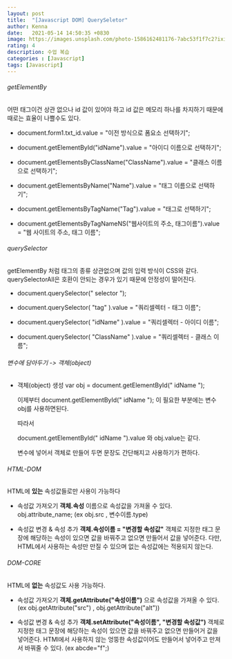 ```yaml
---
layout: post
title:  "[Javascript DOM] QuerySeletor"
author: Kenna
date:   2021-05-14 14:50:35 +0830
image: https://images.unsplash.com/photo-1586162481176-7abc53f1f7c2?ixid=MnwxMjA3fDB8MHxzZWFyY2h8ODZ8fHN0dWR5fGVufDB8fDB8fA%3D%3D&ixlib=rb-1.2.1&auto=format&fit=crop&w=500&q=60
rating: 4
description: 수업 복습
categories : [Javascript]
tags: [Javascript]
---
```



###### getElementBy

어떤 태그이건 상관 없으나 id 값이 있어야 하고 id 값은 메모리 하나를 차지하기 때문에 때로는 효율이 나쁠수도 있다.

- document.form1.txt_id.value = "이전 방식으로 폼요소 선택하기";

- document.getElementById("idName").value = "아이디 이름으로 선택하기";

- document.getElementsByClassName("ClassName").value = "클래스 이름으로 선택하기";

- document.getElementsByName("Name").value = "태그 이름으로 선택하기";

- document.getElementsByTagName("Tag").value = "태그로 선택하기";

- document.getElementsByTagNameNS("웹사이트의 주소, 태그이름").value = "웹 사이트의 주소, 태그 이름";


###### querySelector

getElementBy 처럼 태그의 종류 상관없으며 값의 입력 방식이 CSS와 같다.
querySelectorAll은 호환이 안되는 경우가 있기 때문에 안정성이 떨어진다.

- document.querySelector(" selector ");

- document.querySelector( "tag" ).value = "쿼리셀렉터 - 태그 이름";

- document.querySelector( "idName" ).value = "쿼리셀렉터 - 아이디 이름";

- document.querySelector( "ClassName" ).value = "쿼리셀렉터 - 클래스 이름";


###### 변수에 담아두기 -> 객체(object)

- 객체(object) 생성 
  var obj = document.getElementById(" idName ");
  
  이제부터 document.getElementById(" idName "); 이 필요한 부분에는 변수 obj를 사용하면된다.
  
  따라서
  
  document.getElementById(" idName ").value 와 obj.value는 같다.
  
  변수에 넣어서 객체로 만들어 두면 문장도 간단해지고 사용하기가 편하다.


###### HTML-DOM

HTML에 **있는** 속성값들로만 사용이 가능하다

- 속성값 가져오기
**객체.속성** 이름으로 속성값을 가져올 수 있다.
obj.attribute_name;
(ex obj.src , 변수이름.type)

- 속성값 변경 & 속성 추가
**객체.속성이름 = "변경할 속성값"**
객체로 지정한 태그 문장에 해당하는 속성이 있으면 값을 바꿔주고 없으면 만들어서 값을 넣어준다.
다만, HTML에서 사용하는 속성만 만질 수 있으며 없는 속성값에는 적용되지 않는다.


###### DOM-CORE

HTML에 **없는** 속성값도 사용 가능하다.

- 속성값 가져오기
**객체.getAttribute("속성이름")** 으로 속성값을 가져올 수 있다.
(ex obj.getAttribute("src") , obj.getAttribute("alt"))

- 속성값 변경 & 속성 추가
**객체.setAttribute("속성이름", "변경할 속성값")**
객체로 지정한 태그 문장에 해당하는 속성이 있으면 값을 바꿔주고 없으면 만들어거 값을 넣어준다.
HTMl에서 사용하지 않는 엉뚱한 속성값이어도 만들어서 넣어주고 만져서 바꿔줄 수 있다. (ex abcde="f";)


